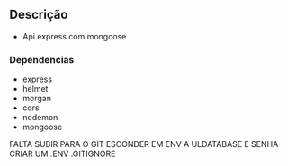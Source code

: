 ## Descrição
- Api express com mongoose


### Dependencias
- express
- helmet
- morgan
- cors
- nodemon
- mongoose

FALTA SUBIR PARA O GIT
ESCONDER EM ENV A ULDATABASE E SENHA
CRIAR UM .ENV
.GITIGNORE